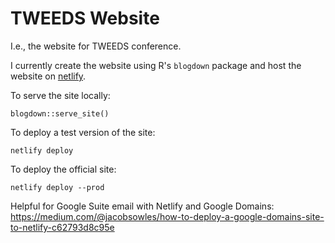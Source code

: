 # TWEEDS Website

I.e., the website for TWEEDS conference.

I currently create the website using R's `blogdown` package and host the website on [netlify](https://www.netlify.com).

To serve the site locally:
```{r}
blogdown::serve_site()
```

To deploy a test version of the site:
```{sh}
netlify deploy
```

To deploy the official site:
```{sh}
netlify deploy --prod
```

Helpful for Google Suite email with Netlify and Google Domains:
https://medium.com/@jacobsowles/how-to-deploy-a-google-domains-site-to-netlify-c62793d8c95e
